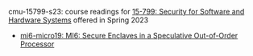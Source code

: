 cmu-15799-s23: course readings for [15-799: Security for Software and Hardware Systems](https://www.cs.cmu.edu/~15799/schedule.html#) offered in Spring 2023

- [mi6-micro19: MI6: Secure Enclaves in a Speculative Out-of-Order Processor](./cmu-15799-s23/mi6-micro19.html)


